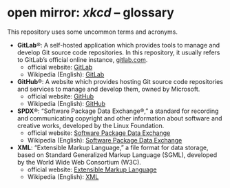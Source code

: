 <!--
SPDX-FileContributor: author: gabldotink | email:gabl@gabl.ink | github:gabldotink
SPDX-FileCopyrightText: No rights reserved.
SPDX-FileName: ./glossary.md
SPDX-FileName: DOCUMENTATION
SPDX-FileType: TEXT
SPDX-FileType: SOURCE
SPDX-LicenseConcluded: CC0-1.0
SPDX-License-Identifier: CC0-1.0
-->

# open mirror: _xkcd_ – glossary

This repository uses some uncommon terms and acronyms.

* **GitLab**®: A self-hosted application which provides tools to manage and develop Git source code repositories. In this repository, it usually refers to GitLab’s official online instance, [gitlab.com](https://gitlab.com/).
  * official website: [GitLab](https://about.gitlab.com)
  * Wikipedia (English): [GitLab](https://en.wikipedia.org/GitLab)
* **GitHub**®: A website which provides hosting Git source code repositories and services to manage and develop them, owned by Microsoft.
  * official website: [GitHub](https://github.com/)
  * Wikipedia (English): [GitHub](https://en.wikipedia.org/wiki/GitHub)
* **SPDX**®: “Software Package Data Exchange®,” a standard for recording and communicating copyright and other information about software and creative works, developed by the Linux Foundation.
  * official website: [Software Package Data Exchange](https://spdx.dev/)
  * Wikipedia (English): [Software Package Data Exchange](https://en.wikipedia.org/wiki/Software_Package_Data_Exchange)
* **XML**: “Extensible Markup Language,” a file format for data storage, based on Standard Generalized Markup Language (SGML), developed by the World Wide Web Consortium (W3C).
  * official website: [Extensible Markup Language](https://www.w3.org/XML/)
  * Wikipedia (English): [XML](https://en.wikipedia.org/wiki/XML)
